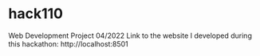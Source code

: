 # hack110
Web Development Project 04/2022
Link to the website I developed during this hackathon:  http://localhost:8501
